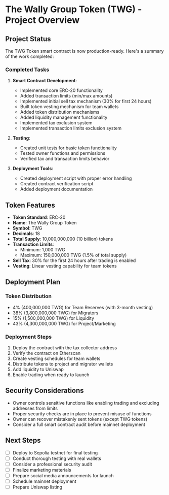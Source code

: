 # The Wally Group Token (TWG) - Project Overview

## Project Status

The TWG Token smart contract is now production-ready. Here's a summary of the work completed:

### Completed Tasks

1. **Smart Contract Development**:
   - Implemented core ERC-20 functionality
   - Added transaction limits (min/max amounts)
   - Implemented initial sell tax mechanism (30% for first 24 hours)
   - Built token vesting mechanism for team wallets
   - Added token distribution mechanisms
   - Added liquidity management functionality
   - Implemented tax exclusion system
   - Implemented transaction limits exclusion system

2. **Testing**:
   - Created unit tests for basic token functionality
   - Tested owner functions and permissions
   - Verified tax and transaction limits behavior

3. **Deployment Tools**:
   - Created deployment script with proper error handling
   - Created contract verification script
   - Added deployment documentation

## Token Features

- **Token Standard**: ERC-20
- **Name**: The Wally Group Token
- **Symbol**: TWG
- **Decimals**: 18
- **Total Supply**: 10,000,000,000 (10 billion) tokens
- **Transaction Limits**:
  - Minimum: 1,000 TWG
  - Maximum: 150,000,000 TWG (1.5% of total supply)
- **Sell Tax**: 30% for the first 24 hours after trading is enabled
- **Vesting**: Linear vesting capability for team tokens

## Deployment Plan

### Token Distribution

- 4% (400,000,000 TWG) for Team Reserves (with 3-month vesting)
- 38% (3,800,000,000 TWG) for Migrators
- 15% (1,500,000,000 TWG) for Liquidity
- 43% (4,300,000,000 TWG) for Project/Marketing

### Deployment Steps

1. Deploy the contract with the tax collector address
2. Verify the contract on Etherscan
3. Create vesting schedules for team wallets
4. Distribute tokens to project and migrator wallets
5. Add liquidity to Uniswap
6. Enable trading when ready to launch

## Security Considerations

- Owner controls sensitive functions like enabling trading and excluding addresses from limits
- Proper security checks are in place to prevent misuse of functions
- Owner can recover mistakenly sent tokens (except TWG tokens)
- Consider a full smart contract audit before mainnet deployment

## Next Steps

- [ ] Deploy to Sepolia testnet for final testing
- [ ] Conduct thorough testing with real wallets
- [ ] Consider a professional security audit
- [ ] Finalize marketing materials
- [ ] Prepare social media announcements for launch
- [ ] Schedule mainnet deployment
- [ ] Prepare Uniswap listing 